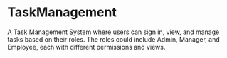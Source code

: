 # TaskManagement
A Task Management System where users can sign in, view, and manage tasks based on their roles. The roles could include Admin, Manager, and Employee, each with different permissions and views.
